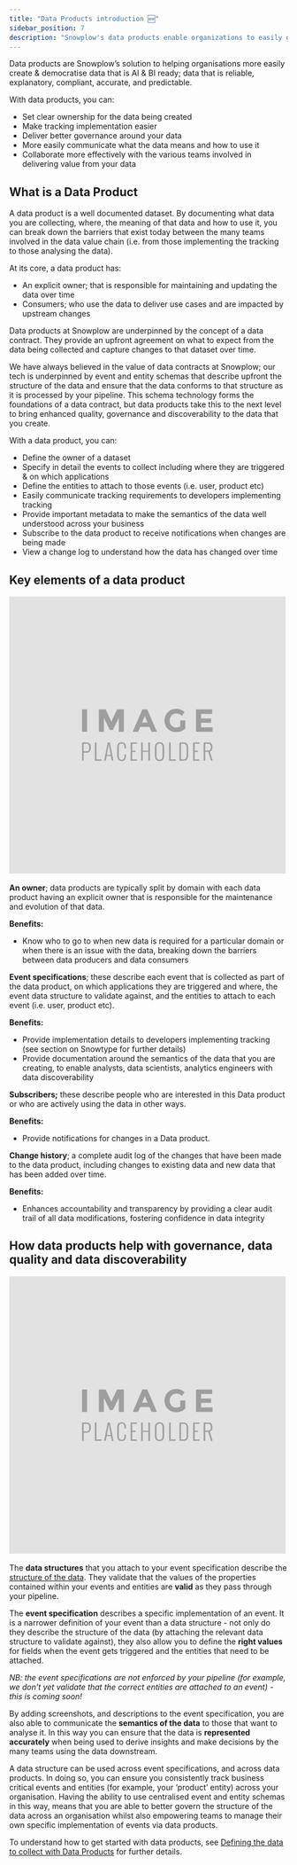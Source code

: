 ```yaml
---
title: "Data Products introduction 🆕"
sidebar_position: 7
description: "Snowplow's data products enable organizations to easily generate AI and BI-ready data that is reliable, clear, compliant, accurate, and predictable"
---
```


Data products are Snowplow’s solution to helping organisations more easily create & democratise data that is AI & BI ready; data that is reliable, explanatory, compliant, accurate, and predictable. 

With data products, you can:

* Set clear ownership for the data being created
* Make tracking implementation easier
* Deliver better governance around your data
* More easily communicate what the data means and how to use it 
* Collaborate more effectively with the various teams involved in delivering value from your data

## What is a Data Product

A data product is a well documented dataset. By documenting what data you are collecting, where, the meaning of that data and how to use it, you can break down the barriers that exist today between the many teams involved in the data value chain (i.e. from those implementing the tracking to those analysing the data). 

At its core, a data product has:

* An explicit owner; that is responsible for maintaining and updating the data over time
* Consumers; who use the data to deliver use cases and are impacted by upstream changes 

Data products at Snowplow are underpinned by the concept of a data contract. They provide an upfront agreement on what to expect from the data being collected and capture changes to that dataset over time. 

We have always believed in the value of data contracts at Snowplow; our tech is underpinned by event and entity schemas that describe upfront the structure of the data and ensure that the data conforms to that structure as it is processed by your pipeline. This schema technology forms the foundations of a data contract, but data products take this to the next level to bring enhanced quality, governance and discoverability to the data that you create. 

With a data product, you can:

* Define the owner of a dataset
* Specify in detail the events to collect including where they are triggered & on which applications
* Define the entities to attach to those events (i.e. user, product etc) 
* Easily communicate tracking requirements to developers implementing tracking
* Provide important metadata to make the semantics of the data well understood across your business 
* Subscribe to the data product to receive notifications when changes are being made
* View a change log to understand how the data has changed over time

## Key elements of a data product

![Elements of a data product diagram](images/data-product-elements.png)

**An owner**; data products are typically split by domain with each data product having an explicit owner that is responsible for the maintenance and evolution of that data.

**Benefits:**

* Know who to go to when new data is required for a particular domain or when there is an issue with the data, breaking down the barriers between data producers and data consumers

**Event specifications**; these describe each event that is collected as part of the data product, on which applications they are triggered and where, the event data structure to validate against, and the entities to attach to each event (i.e. user, product etc).

**Benefits:**

* Provide implementation details to developers implementing tracking (see section on Snowtype for further details)
* Provide documentation around the semantics of the data that you are creating, to enable analysts, data scientists, analytics engineers with data discoverability

**Subscribers;** these describe people who are interested in this Data product or who are actively using the data in other ways.

**Benefits:**

* Provide notifications for changes in a Data product.

**Change history**; a complete audit log of the changes that have been made to the data product, including changes to existing data and new data that has been added over time.

**Benefits:**

* Enhances accountability and transparency by providing a clear audit trail of all data modifications, fostering confidence in data integrity

## How data products help with governance, data quality and data discoverability

![Data products and governance](images/data-product-governance.png)

The **data structures** that you attach to your event specification describe the [structure of the data](/docs/understanding-your-pipeline/schemas/). They validate that the values of the properties contained within your events and entities are **valid** as they pass through your pipeline.

The **event specification** describes a specific implementation of an event. It is a narrower definition of your event than a data structure - not only do they describe the structure of the data (by attaching the relevant data structure to validate against), they also allow you to define the **right values** for fields when the event gets triggered and the entities that need to be attached.

*NB: the event specifications are not enforced by your pipeline (for example, we don’t yet validate that the correct entities are attached to an event) - this is coming soon!*

By adding screenshots, and descriptions to the event specification, you are also able to communicate the **semantics of the data** to those that want to analyse it. In this way you can ensure that the data is **represented accurately** when being used to derive insights and make decisions by the many teams using the data downstream.

A data structure can be used across event specifications, and across data products. In doing so, you can ensure you consistently track business critical events and entities (for example, your ‘product’ entity) across your organisation. Having the ability to use centralised event and entity schemas in this way, means that you are able to better govern the structure of the data across an organisation whilst also empowering teams to manage their own specific implementation of events via data products. 

To understand how to get started with data products, see [Defining the data to collect with Data Products](/docs/understanding-tracking-design/defining-the-data-to-collect-with-data-poducts/) for further details.